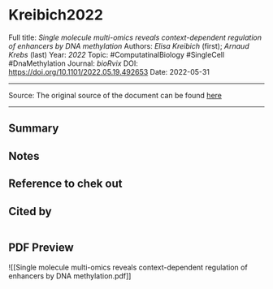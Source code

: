 # Kreibich2022
Full title: *Single molecule multi-omics reveals context-dependent regulation of enhancers by DNA methylation*
Authors: *Elisa Kreibich* (first); *Arnaud Krebs* (last)
Year: *2022*
Topic: #ComputatinalBiology #SingleCell #DnaMethylation
Journal: *bioRvix*
DOI: https://doi.org/10.1101/2022.05.19.492653
Date: 2022-05-31

---

Source: The original source of the document can be found [here](https://www.biorxiv.org/content/10.1101/2022.05.19.492653v1)

---

## Summary

## Notes

## Reference to chek out



## Cited by
```query

```

## PDF Preview
![[Single molecule multi-omics reveals context-dependent regulation of enhancers by DNA methylation.pdf]]


